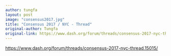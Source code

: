 ```yaml
---
author: tungfa
layout: post
image: "consensus2017.jpg"
title: "Consensus 2017 / NYC - Thread"
original-author: Tungfa
original-link: https://www.dash.org/forum/threads/consensus-2017-nyc-thread.15015/
---
```

<https://www.dash.org/forum/threads/consensus-2017-nyc-thread.15015/>
